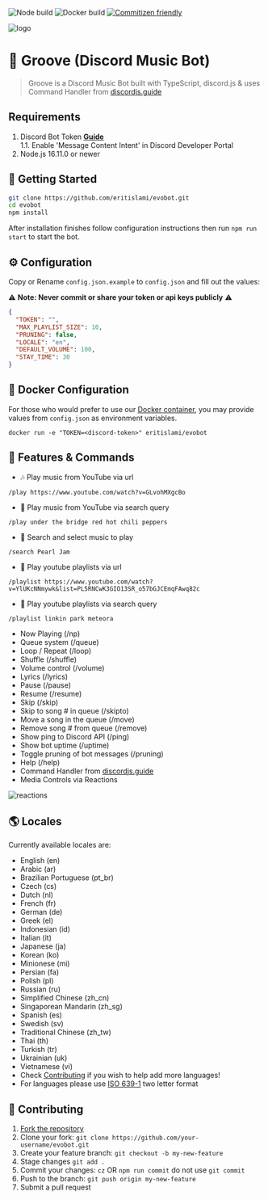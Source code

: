 ![Node build](https://github.com/eritislami/evobot/actions/workflows/node.yml/badge.svg)
![Docker build](https://github.com/eritislami/evobot/actions/workflows/docker.yml/badge.svg)
[![Commitizen friendly](https://img.shields.io/badge/commitizen-friendly-brightgreen.svg)](http://commitizen.github.io/cz-cli/)

![logo](https://repository-images.githubusercontent.com/186841818/8aa95700-7730-11e9-84be-e80f28520325)

# 🤖 Groove (Discord Music Bot)

> Groove is a Discord Music Bot built with TypeScript, discord.js & uses Command Handler from [discordjs.guide](https://discordjs.guide)

## Requirements

1. Discord Bot Token **[Guide](https://discordjs.guide/preparations/setting-up-a-bot-application.html#creating-your-bot)**  
   1.1. Enable 'Message Content Intent' in Discord Developer Portal
2. Node.js 16.11.0 or newer

## 🚀 Getting Started

```sh
git clone https://github.com/eritislami/evobot.git
cd evobot
npm install
```

After installation finishes follow configuration instructions then run `npm run start` to start the bot.

## ⚙️ Configuration

Copy or Rename `config.json.example` to `config.json` and fill out the values:

⚠️ **Note: Never commit or share your token or api keys publicly** ⚠️

```json
{
  "TOKEN": "",
  "MAX_PLAYLIST_SIZE": 10,
  "PRUNING": false,
  "LOCALE": "en",
  "DEFAULT_VOLUME": 100,
  "STAY_TIME": 30
}
```

## 🐬 Docker Configuration

For those who would prefer to use our [Docker container](https://hub.docker.com/repository/docker/eritislami/evobot), you may provide values from `config.json` as environment variables.

```shell
docker run -e "TOKEN=<discord-token>" eritislami/evobot
```

## 📝 Features & Commands

- 🎶 Play music from YouTube via url

`/play https://www.youtube.com/watch?v=GLvohMXgcBo`

- 🔎 Play music from YouTube via search query

`/play under the bridge red hot chili peppers`

- 🔎 Search and select music to play

`/search Pearl Jam`

- 📃 Play youtube playlists via url

`/playlist https://www.youtube.com/watch?v=YlUKcNNmywk&list=PL5RNCwK3GIO13SR_o57bGJCEmqFAwq82c`

- 🔎 Play youtube playlists via search query

`/playlist linkin park meteora`

- Now Playing (/np)
- Queue system (/queue)
- Loop / Repeat (/loop)
- Shuffle (/shuffle)
- Volume control (/volume)
- Lyrics (/lyrics)
- Pause (/pause)
- Resume (/resume)
- Skip (/skip)
- Skip to song # in queue (/skipto)
- Move a song in the queue (/move)
- Remove song # from queue (/remove)
- Show ping to Discord API (/ping)
- Show bot uptime (/uptime)
- Toggle pruning of bot messages (/pruning)
- Help (/help)
- Command Handler from [discordjs.guide](https://discordjs.guide/)
- Media Controls via Reactions

![reactions](https://i.imgur.com/0hdUX1C.png)

## 🌎 Locales

Currently available locales are:

- English (en)
- Arabic (ar)
- Brazilian Portuguese (pt_br)
- Czech (cs)
- Dutch (nl)
- French (fr)
- German (de)
- Greek (el)
- Indonesian (id)
- Italian (it)
- Japanese (ja)
- Korean (ko)
- Minionese (mi)
- Persian (fa)
- Polish (pl)
- Russian (ru)
- Simplified Chinese (zh_cn)
- Singaporean Mandarin (zh_sg)
- Spanish (es)
- Swedish (sv)
- Traditional Chinese (zh_tw)
- Thai (th)
- Turkish (tr)
- Ukrainian (uk)
- Vietnamese (vi)
- Check [Contributing](#-contributing) if you wish to help add more languages!
- For languages please use [ISO 639-1](https://en.wikipedia.org/wiki/List_of_ISO_639-1_codes) two letter format

## 🤝 Contributing

1. [Fork the repository](https://github.com/eritislami/evobot/fork)
2. Clone your fork: `git clone https://github.com/your-username/evobot.git`
3. Create your feature branch: `git checkout -b my-new-feature`
4. Stage changes `git add .`
5. Commit your changes: `cz` OR `npm run commit` do not use `git commit`
6. Push to the branch: `git push origin my-new-feature`
7. Submit a pull request

